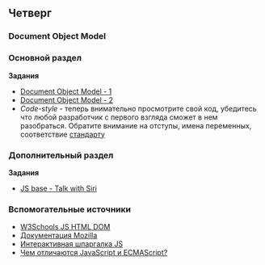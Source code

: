 ## Четверг


### Document Object Model

### Основной раздел


**Задания**
- [Document Object Model - 1](../../../../core-js-dom)
- [Document Object Model - 2](../../../../core-js-dom-more)
- _Code-style_ - теперь внимательно просмотрите свой код, убедитесь что любой разработчик с первого взгляда сможет в нем разобраться. Обратите внимание на отступы, имена переменных, соответствие [стандарту](https://github.com/leonidlebedev/javascript-airbnb)

### Дополнительный раздел

**Задания**

- [JS base - Talk with Siri](../../../../core-js-base-siri)


### Вспомогательные источники

- [W3Schools JS HTML DOM](https://www.w3schools.com/js/js_htmldom.asp)
- [Документация Mozilla](https://developer.mozilla.org/ru/docs/Web/JavaScript)
- [Интерактивная шпаргалка JS](https://htmlcheatsheet.com/js)
- [Чем отличаются JavaScript и ECMAScript?](https://habr.com/ru/company/nixsolutions/blog/342904/)
